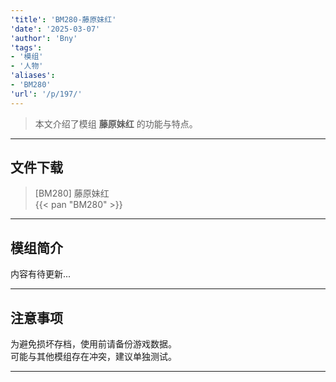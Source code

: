```yaml
---
'title': 'BM280-藤原妹红'
'date': '2025-03-07'
'author': 'Bny'
'tags':
- '模组'
- '人物'
'aliases':
- 'BM280'
'url': '/p/197/'
---
```


> 本文介绍了模组 **藤原妹红** 的功能与特点。

---

## 文件下载

> [BM280] 藤原妹红  
{{< pan "BM280" >}}  

---

## 模组简介

>  
内容有待更新...  

---

## 注意事项

>  
为避免损坏存档，使用前请备份游戏数据。  
可能与其他模组存在冲突，建议单独测试。  

---

